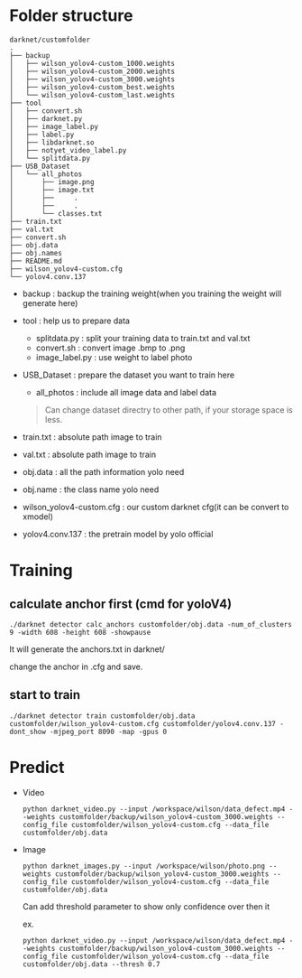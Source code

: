 # Folder structure
```
darknet/customfolder
.
├── backup
│   ├── wilson_yolov4-custom_1000.weights
│   ├── wilson_yolov4-custom_2000.weights
│   ├── wilson_yolov4-custom_3000.weights
│   ├── wilson_yolov4-custom_best.weights
│   └── wilson_yolov4-custom_last.weights
├── tool
│   ├── convert.sh
│   ├── darknet.py
│   ├── image_label.py
│   ├── label.py
│   ├── libdarknet.so
│   ├── notyet_video_label.py
│   └── splitdata.py
├── USB_Dataset
│   └── all_photos
│       ├── image.png
│       ├── image.txt
│       ├──     .
│       ├──     .
│       └── classes.txt
├── train.txt
├── val.txt
├── convert.sh
├── obj.data
├── obj.names
├── README.md
├── wilson_yolov4-custom.cfg
└── yolov4.conv.137

```
- backup : backup the training weight(when you training the weight will generate here)
- tool : help us to prepare data
    - splitdata.py : split your training data to train.txt and val.txt
    - convert.sh : convert image .bmp to .png
    - image_label.py : use weight to label photo
- USB_Dataset : prepare the dataset you want to train here
    - all_photos : include all image data and label data
    > Can change dataset directry to other path, if your storage space is less.
    
- train.txt : absolute path image to train
- val.txt : absolute path image to train
- obj.data : all the path information yolo need
- obj.name : the class name yolo need
- wilson_yolov4-custom.cfg : our custom darknet cfg(it can be convert to xmodel)
- yolov4.conv.137 : the pretrain model by yolo official
# Training
## calculate anchor first (cmd for yoloV4)
```
./darknet detector calc_anchors customfolder/obj.data -num_of_clusters 9 -width 608 -height 608 -showpause
```
It will generate the anchors.txt in darknet/

change the anchor in .cfg and save.
## start to train
```
./darknet detector train customfolder/obj.data customfolder/wilson_yolov4-custom.cfg customfolder/yolov4.conv.137 -dont_show -mjpeg_port 8090 -map -gpus 0
```
# Predict
- Video
    ```
    python darknet_video.py --input /workspace/wilson/data_defect.mp4 --weights customfolder/backup/wilson_yolov4-custom_3000.weights --config_file customfolder/wilson_yolov4-custom.cfg --data_file customfolder/obj.data
    ```
- Image
    ```
    python darknet_images.py --input /workspace/wilson/photo.png --weights customfolder/backup/wilson_yolov4-custom_3000.weights --config_file customfolder/wilson_yolov4-custom.cfg --data_file customfolder/obj.data
    ```
    Can add threshold parameter to show only confidence over then it 
    
    ex.
    ```
    python darknet_video.py --input /workspace/wilson/data_defect.mp4 --weights customfolder/backup/wilson_yolov4-custom_3000.weights --config_file customfolder/wilson_yolov4-custom.cfg --data_file customfolder/obj.data --thresh 0.7
    ```